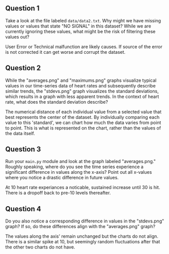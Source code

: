 ## Question 1

Take a look at the file labeled `data/data2.txt`. Why might we have missing values or values that state "NO SIGNAL" in this dataset? While we are currently ignoring these values, what might be the risk of filtering these values out?

User Error or Technical malfunction are likely causes. If source of the error is not corrected it can get worse and corrupt the dataset.

## Question 2

While the "averages.png" and "maximums.png" graphs visualize typical values in our time-series data of heart rates and subsequently describe similar trends, the "stdevs.png" graph visualizes the standard deviations, which results in a graph with less apparent trends. In the context of heart rate, what does the standard deviation describe?

The numerical distance of each individual value from a selected value that best represents the center of the dataset. By individually comparing each value to this 'standard', we can chart how much the data varies from point to point. This is what is represented on the chart, rather than the values of the data itself.

## Question 3

Run your `main.py` module and look at the graph labeled "averages.png." Roughly speaking, where do you see the time series experience a significant difference in values along the x-axis? Point out all x-values where you notice a drastic difference in future values.

At 10 heart rate experiances a noticable, sustained increase until 30 is hit. There is a dropoff back to pre-10 levels thereafter.

## Question 4

Do you also notice a corresponding difference in values in the "stdevs.png" graph? If so, do these differences align with the "averages.png" graph? 

The values along the axis' remain unchanged but the charts do not align. There is a similar spike at 10, but seemingly random fluctuations after that the other two charts do not have.
